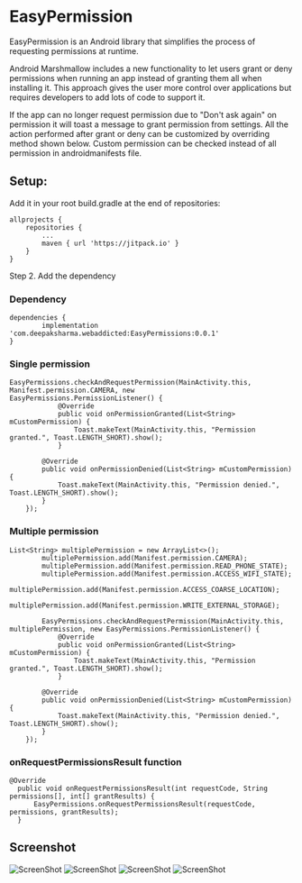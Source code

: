 # EasyPermission

EasyPermission is an Android library that simplifies the process of requesting permissions at runtime.

Android Marshmallow includes a new functionality to let users grant or deny permissions when running an app instead of granting them all when installing it. This approach gives the user more control over applications but requires developers to add lots of code to support it.

If the app can no longer request permission due to "Don't ask again" on permission it will toast a message to grant permission from settings. All the action performed after grant or deny can be customized by overriding method shown below. Custom permission can be checked instead of all permission in androidmanifests file.

Setup:
-----
Add it in your root build.gradle at the end of repositories:

	allprojects {
		repositories {
			...
			maven { url 'https://jitpack.io' }
		}
	}

Step 2. Add the dependency

### Dependency

	dependencies {
	        implementation 'com.deepaksharma.webaddicted:EasyPermissions:0.0.1'
	}

### Single permission
    EasyPermissions.checkAndRequestPermission(MainActivity.this, Manifest.permission.CAMERA, new                    EasyPermissions.PermissionListener() {
                @Override
                public void onPermissionGranted(List<String> mCustomPermission) {
                    Toast.makeText(MainActivity.this, "Permission granted.", Toast.LENGTH_SHORT).show();
                }

            @Override
            public void onPermissionDenied(List<String> mCustomPermission) {
                Toast.makeText(MainActivity.this, "Permission denied.", Toast.LENGTH_SHORT).show();
            }
        });

### Multiple permission
    List<String> multiplePermission = new ArrayList<>();
            multiplePermission.add(Manifest.permission.CAMERA);
            multiplePermission.add(Manifest.permission.READ_PHONE_STATE);
            multiplePermission.add(Manifest.permission.ACCESS_WIFI_STATE);
            multiplePermission.add(Manifest.permission.ACCESS_COARSE_LOCATION);
            multiplePermission.add(Manifest.permission.WRITE_EXTERNAL_STORAGE);

            EasyPermissions.checkAndRequestPermission(MainActivity.this, multiplePermission, new EasyPermissions.PermissionListener() {
                @Override
                public void onPermissionGranted(List<String> mCustomPermission) {
                    Toast.makeText(MainActivity.this, "Permission granted.", Toast.LENGTH_SHORT).show();
                }

            @Override
            public void onPermissionDenied(List<String> mCustomPermission) {
                Toast.makeText(MainActivity.this, "Permission denied.", Toast.LENGTH_SHORT).show();
            }
        });

###  onRequestPermissionsResult function

    @Override
      public void onRequestPermissionsResult(int requestCode, String permissions[], int[] grantResults) {
          EasyPermissions.onRequestPermissionsResult(requestCode, permissions, grantResults);
      }

Screenshot
-----------
![ScreenShot](https://github.com/webaddicted/EasyPermission/blob/master/screenshot/home.png?raw=true)
![ScreenShot](https://github.com/webaddicted/EasyPermission/blob/master/screenshot/multiple_permission.png?raw=true)
![ScreenShot](https://github.com/webaddicted/EasyPermission/blob/master/screenshot/denied.png?raw=true)
![ScreenShot](https://github.com/webaddicted/EasyPermission/blob/master/screenshot/setting_permission.png?raw=true)

